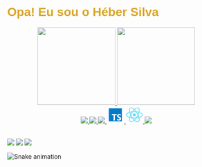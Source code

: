 <link rel="preconnect" href="https://fonts.googleapis.com">
<link rel="preconnect" href="https://fonts.gstatic.com" crossorigin>
<link href="https://fonts.googleapis.com/css2?family=PT+Sans&display=swap" rel="stylesheet">
<h1 style="color: #d9a525;font-weight:650;font-family: 'PT Sans', sans-serif;"> Opa! Eu sou o Héber Silva </h1>

<div align="center">
  <a href="https://github.com/heber364">
  <img height="180em" src="https://github-readme-stats.vercel.app/api?username=heber364&show_icons=true&theme=codeSTACKr&include_all_commits=true&count_private=true&title_color=d9a525&locale=pt-br&icon_color=d9a525&bg_color=DEG,070709,161b18">
  <img height="180em" src="https://github-readme-stats.vercel.app/api/top-langs/?username=heber364&layout=compact&langs_count=7&theme=codeSTACKr&title_color=d9a525&locale=pt-br&icon_color=d9a525&bg_color=DEG,161b18,070709"/>
</div>

<div align="center">
    <img src="https://img.icons8.com/color/40/000000/html-5--v1.png"/>  
    <img src="https://img.icons8.com/color/40/000000/css3.png"/>
    <img src="https://img.icons8.com/color/40/000000/javascript--v2.png"/>
    <svg xmlns="http://www.w3.org/2000/svg" x="0px" y="0px"
width="40" height="40"
viewBox="0 0 171 171"
style=" fill:#000000;"><g fill="none" fill-rule="nonzero" stroke="none" stroke-width="1" stroke-linecap="butt" stroke-linejoin="miter" stroke-miterlimit="10" stroke-dasharray="" stroke-dashoffset="0" font-family="none" font-weight="none" font-size="none" text-anchor="none" style="mix-blend-mode: normal"><path d="M0,171.99876v-171.99876h171.99876v171.99876z" fill="none"></path><g><rect x="6" y="6" transform="scale(3.5625,3.5625)" width="36" height="36" fill="#007acc"></rect><path d="M97.93312,78.375h-47.24944v11.628h16.94681v52.497h13.42706v-52.497h16.87556z" fill="#ffffff"></path><path d="M139.62863,92.92425c0,0 -6.36619,-4.2465 -13.56244,-4.2465c-7.19625,0 -9.78619,3.42 -9.78619,7.07513c0,9.4335 26.29481,8.48944 26.29481,27.474c0,29.24456 -40.09237,16.2735 -40.09237,16.2735v-14.02912c0,0 7.6665,5.77838 16.86131,5.77838c9.19481,0 8.84569,-6.0135 8.84569,-6.84c0,-8.72456 -26.05969,-8.72456 -26.05969,-28.06538c0,-26.29481 37.96912,-15.92081 37.96912,-15.92081z" fill="#ffffff"></path></g></g></svg>
    <svg xmlns="http://www.w3.org/2000/svg" x="0px" y="0px"
width="40" height="40"
viewBox="0 0 171 171"
style=" fill:#000000;"><g fill="none" fill-rule="nonzero" stroke="none" stroke-width="1" stroke-linecap="butt" stroke-linejoin="miter" stroke-miterlimit="10" stroke-dasharray="" stroke-dashoffset="0" font-family="none" font-weight="none" font-size="none" text-anchor="none" style="mix-blend-mode: normal"><path d="M0,171.99876v-171.99876h171.99876v171.99876z" fill="none"></path><g fill="#61dbfb"><path d="M85.5,121.125c-45.95625,0 -81.9375,-15.675 -81.9375,-35.625c0,-19.95 35.98125,-35.625 81.9375,-35.625c45.95625,0 81.9375,15.675 81.9375,35.625c0,19.95 -35.98125,35.625 -81.9375,35.625zM85.5,57c-44.8875,0 -74.8125,14.60625 -74.8125,28.5c0,13.89375 29.925,28.5 74.8125,28.5c44.8875,0 74.8125,-14.60625 74.8125,-28.5c0,-13.89375 -29.925,-28.5 -74.8125,-28.5z"></path><path d="M53.79375,158.8875c-3.5625,0 -6.4125,-0.7125 -9.2625,-2.49375c-17.45625,-9.975 -12.825,-48.80625 9.975,-88.70625v0c10.6875,-18.525 23.86875,-34.2 36.69375,-44.175c13.89375,-10.6875 26.3625,-13.89375 34.9125,-8.90625c8.90625,4.9875 12.1125,17.45625 9.975,34.9125c-2.1375,16.3875 -9.2625,35.625 -19.95,54.15c-10.6875,18.525 -23.86875,34.2 -36.69375,44.175c-9.2625,7.125 -18.16875,11.04375 -25.65,11.04375zM117.20625,19.2375c-5.7,0 -13.18125,3.20625 -21.375,9.61875c-12.1125,9.61875 -24.58125,24.58125 -34.9125,42.39375v0c-22.44375,38.83125 -24.58125,72.31875 -12.825,79.0875c6.05625,3.5625 16.03125,0.35625 27.075,-8.19375c12.1125,-9.61875 24.58125,-24.58125 34.9125,-42.39375c10.33125,-17.8125 17.1,-35.98125 19.2375,-51.3c1.78125,-14.25 -0.35625,-24.225 -6.4125,-27.7875c-1.78125,-0.7125 -3.5625,-1.425 -5.7,-1.425z"></path><path d="M117.5625,158.8875c-17.8125,0 -43.4625,-21.73125 -62.7,-55.575c-23.15625,-39.9 -27.7875,-78.73125 -10.33125,-88.70625v0c17.45625,-9.975 48.80625,13.18125 71.9625,53.08125c10.6875,18.525 17.8125,37.7625 19.95,54.15c2.49375,17.45625 -1.06875,29.56875 -9.975,34.9125c-2.85,1.425 -5.7,2.1375 -8.90625,2.1375zM48.09375,20.6625c-11.75625,6.76875 -9.61875,40.25625 12.825,79.0875c22.44375,38.83125 50.23125,57.35625 61.9875,50.5875c6.05625,-3.5625 8.19375,-13.5375 6.4125,-27.7875c-2.1375,-15.31875 -8.90625,-33.4875 -19.2375,-51.3c-22.44375,-38.83125 -50.23125,-57.35625 -61.9875,-50.5875z"></path><circle cx="24" cy="24" transform="scale(3.5625,3.5625)" r="4"></circle></g></g></svg>   
    <img src="https://img.icons8.com/color/40/000000/sass.png"/>
</div>
<div style="margin-top:2rem"> 
<a href="https://www.instagram.com/heber_limas/" target="_blank"><img src="https://img.shields.io/badge/-Instagram-%23E4405F?style=for-the-badge&logo=instagram&logoColor=white" target="_blank"></a>
<a href = "mailto:contatoheber364@gmail.com"><img src="https://img.shields.io/badge/-Gmail-%23333?style=for-the-badge&logo=gmail&logoColor=white" target="_blank"></a>
<a href="https://www.linkedin.com/in/rafaella-ballerini-45875016a" target="_blank"><img src="https://img.shields.io/badge/-LinkedIn-%230077B5?style=for-the-badge&logo=linkedin&logoColor=white" target="_blank"></a>

![Snake animation](https://github.com/heber364/heber364/blob/output/github-contribution-grid-snake.svg)

</div>

